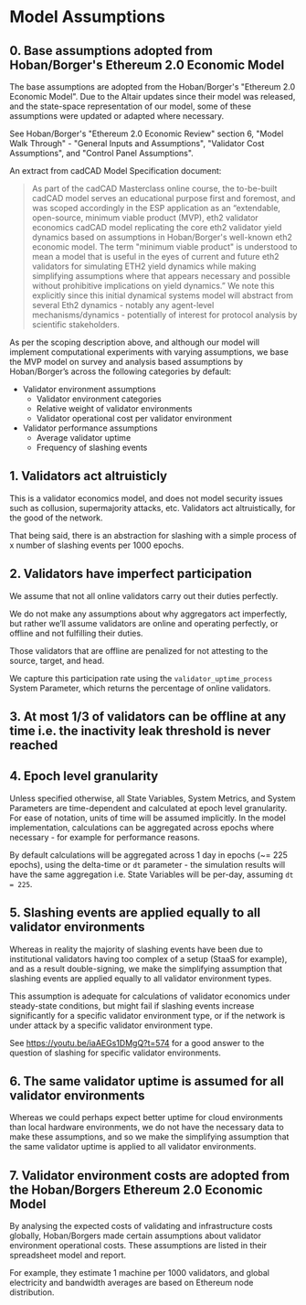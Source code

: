 # Model Assumptions

## 0. Base assumptions adopted from Hoban/Borger's Ethereum 2.0 Economic Model

The base assumptions are adopted from the Hoban/Borger's "Ethereum 2.0 Economic Model". Due to the Altair updates since their model was released, and the state-space representation of our model, some of these assumptions were updated or adapted where necessary.

See Hoban/Borger's "Ethereum 2.0 Economic Review" section 6, "Model Walk Through" - "General Inputs and Assumptions", "Validator Cost Assumptions", and "Control Panel Assumptions".

An extract from cadCAD Model Specification document:
> As part of the cadCAD Masterclass online course, the to-be-built cadCAD model  serves an educational purpose first and foremost, and was scoped accordingly in the ESP application as an “extendable, open-source, minimum viable product (MVP), eth2 validator economics cadCAD model replicating the core eth2 validator yield dynamics based on assumptions in Hoban/Borger's well-known eth2 economic model. The term "minimum viable product" is understood to mean a model that is useful in the eyes of current and future eth2 validators for simulating ETH2 yield dynamics while making simplifying assumptions where that appears necessary and possible without prohibitive implications on yield dynamics.” We note this explicitly since this initial dynamical systems model will abstract from several Eth2 dynamics - notably any agent-level mechanisms/dynamics - potentially of interest for protocol analysis by scientific stakeholders.

As per the scoping description above, and although our model will implement computational experiments with varying assumptions, we base the MVP model on survey and analysis based assumptions by Hoban/Borger’s across the following categories by default:
* Validator environment assumptions
    * Validator environment categories 
    * Relative weight of validator environments
    * Validator operational cost per validator environment
* Validator performance assumptions
    * Average validator uptime
    * Frequency of slashing events

## 1. Validators act altruisticly

This is a validator economics model, and does not model security issues such as collusion, supermajority attacks, etc. Validators act altruistically, for the good of the network.

That being said, there is an abstraction for slashing with a simple process of x number of slashing events per 1000 epochs.

## 2. Validators have imperfect participation

We assume that not all online validators carry out their duties perfectly.

We do not make any assumptions about why aggregators act imperfectly, but rather we’ll assume validators are online and operating perfectly, or offline and not fulfilling their duties.

Those validators that are offline are penalized for not attesting to the source, target, and head.

We capture this participation rate using the `validator_uptime_process` System Parameter, which returns the percentage of online validators.

## 3. At most 1/3 of validators can be offline at any time i.e. the inactivity leak threshold is never reached

## 4. Epoch level granularity

Unless specified otherwise, all State Variables, System Metrics, and System Parameters are time-dependent and calculated at epoch level granularity. For ease of notation, units of time will be assumed implicitly. In the model implementation, calculations can be aggregated across epochs where necessary - for example for performance reasons.

By default calculations will be aggregated across 1 day in epochs (~= 225 epochs), using the delta-time or `dt` parameter - the simulation results will have the same aggregation i.e. State Variables will be per-day, assuming `dt = 225`.

## 5. Slashing events are applied equally to all validator environments

Whereas in reality the majority of slashing events have been due to institutional validators having too complex of a setup (StaaS for example), and as a result double-signing, we make the simplifying assumption that slashing events are applied equally to all validator environment types.

This assumption is adequate for calculations of validator economics under steady-state conditions, but might fail if slashing events increase significantly for a specific validator environment type, or if the network is under attack by a specific validator environment type.

See https://youtu.be/iaAEGs1DMgQ?t=574 for a good answer to the question of slashing for specific validator environments.

## 6. The same validator uptime is assumed for all validator environments

Whereas we could perhaps expect better uptime for cloud environments than local hardware environments, we do not have the necessary data to make these assumptions, and so we make the simplifying assumption that the same validator uptime is applied to all validator environments.

## 7. Validator environment costs are adopted from the Hoban/Borgers Ethereum 2.0 Economic Model

By analysing the expected costs of validating and infrastructure costs globally, Hoban/Borgers made certain assumptions about validator environment operational costs. These assumptions are listed in their spreadsheet model and report.

For example, they estimate 1 machine per 1000 validators, and global electricity and bandwidth averages are based on Ethereum node distribution.
